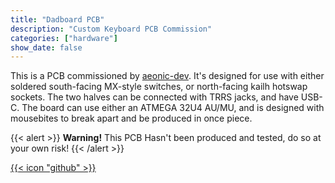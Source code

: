 ```yaml
---
title: "Dadboard PCB"
description: "Custom Keyboard PCB Commission"
categories: ["hardware"]
show_date: false
---
```

This is a PCB commissioned by [aeonic-dev](https://github.com/aeonic-dev). It's designed for use with either soldered south-facing MX-style switches, or north-facing kailh hotswap sockets. The two halves can be connected with TRRS jacks, and have USB-C. The board can use either an ATMEGA 32U4 AU/MU, and is designed with mousebites to break apart and be produced in once piece.

{{< alert >}}
**Warning!** This PCB Hasn't been produced and tested, do so at your own risk!
{{< /alert >}}

[{{< icon "github" >}}](https://github.com/lfgberg/dadboard-pcb "Dadboard GitHub Repo")